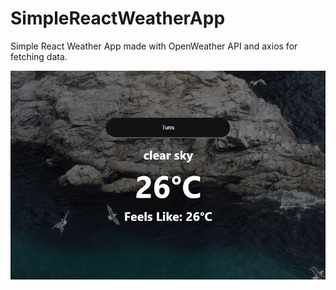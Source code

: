 # SimpleReactWeatherApp
Simple React Weather App made with OpenWeather API and axios for fetching data.

![screenshot](pong.gif)
